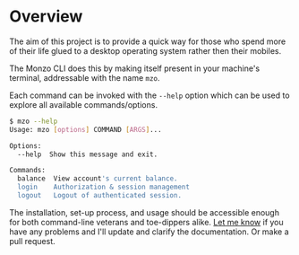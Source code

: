 # Overview
The aim of this project is to provide a quick way for those who spend
more of their life glued to a desktop operating system rather then their
mobiles.

The Monzo CLI does this by making itself present in your machine's terminal,
addressable with the name `mzo`.

Each command can be invoked with the `--help` option which can be used to
explore all available commands/options.

```bash
$ mzo --help
Usage: mzo [options] COMMAND [ARGS]...

Options:
  --help  Show this message and exit.

Commands:
  balance  View account's current balance.
  login    Authorization & session management
  logout   Logout of authenticated session.
```

The installation, set-up process, and usage should be accessible enough
for both command-line veterans and toe-dippers alike.
[Let me know](https://github.com/jamesstidard/Mzo-Cli/issues) if you
have any problems and I'll update and clarify the documentation. Or make
a pull request.
